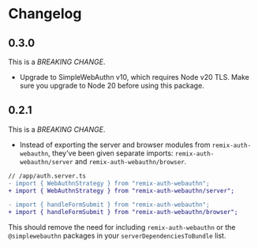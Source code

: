 # Changelog

## 0.3.0

This is a *BREAKING CHANGE*.

- Upgrade to SimpleWebAuthn v10, which requires Node v20 TLS. Make sure you upgrade to Node 20 before using this package.

## 0.2.1

This is a *BREAKING CHANGE*.

- Instead of exporting the server and browser modules from `remix-auth-webauthn`, they've been given separate imports: `remix-auth-webauthn/server` and `remix-auth-webauthn/browser`.

```diff
// /app/auth.server.ts
- import { WebAuthnStrategy } from "remix-auth-webauthn";
+ import { WebAuthnStrategy } from "remix-auth-webauthn/server";
```

```diff
- import { handleFormSubmit } from "remix-auth-webauthn";
+ import { handleFormSubmit } from "remix-auth-webauthn/browser";
```

This should remove the need for including `remix-auth-webauthn` or the `@simplewebauthn` packages in your `serverDependenciesToBundle` list.
